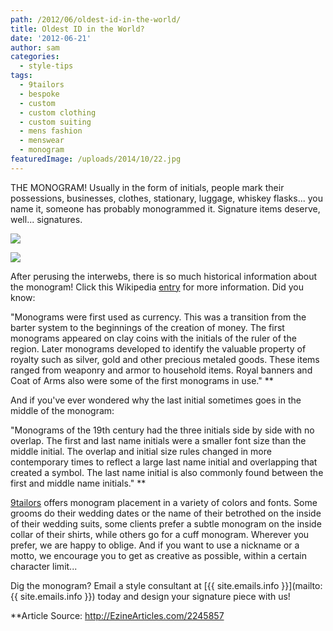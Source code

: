 ```yaml
---
path: /2012/06/oldest-id-in-the-world/
title: Oldest ID in the World?
date: '2012-06-21'
author: sam
categories:
  - style-tips
tags:
  - 9tailors
  - bespoke
  - custom
  - custom clothing
  - custom suiting
  - mens fashion
  - menswear
  - monogram
featuredImage: /uploads/2014/10/22.jpg
---
```

THE MONOGRAM! Usually in the form of initials, people mark their possessions, businesses, clothes, stationary, luggage, whiskey flasks... you name it, someone has probably monogrammed it. Signature items deserve, well... signatures.

[![](http://4.bp.blogspot.com/-1yNYxkc568A/T-Ny7IYxk7I/AAAAAAAAAYc/6rkezO8s-EA/s320/20120414-9tailors-0108.jpg)](http://4.bp.blogspot.com/-1yNYxkc568A/T-Ny7IYxk7I/AAAAAAAAAYc/6rkezO8s-EA/s1600/20120414-9tailors-0108.jpg)

[![](http://3.bp.blogspot.com/-7EhmLOV_h2g/T-Ny78id9BI/AAAAAAAAAYk/KKogVD1nRfE/s320/20120414-9tailors-0924.jpg)](http://3.bp.blogspot.com/-7EhmLOV_h2g/T-Ny78id9BI/AAAAAAAAAYk/KKogVD1nRfE/s1600/20120414-9tailors-0924.jpg)

After perusing the interwebs, there is so much historical information about the monogram! Click this Wikipedia [entry](http://en.wikipedia.org/wiki/Monograms) for more information. Did you know:

"Monograms were first used as currency. This was a transition from the barter system to the beginnings of the creation of money. The first monograms appeared on clay coins with the initials of the ruler of the region. Later monograms developed to identify the valuable property of royalty such as silver, gold and other precious metaled goods. These items ranged from weaponry and armor to household items. Royal banners and Coat of Arms also were some of the first monograms in use." \*\*

And if you've ever wondered why the last initial sometimes goes in the middle of the monogram:

"Monograms of the 19th century had the three initials side by side with no overlap. The first and last name initials were a smaller font size than the middle initial. The overlap and initial size rules changed in more contemporary times to reflect a large last name initial and overlapping that created a symbol. The last name initial is also commonly found between the first and middle name initials." \*\*

[9tailors](http://www.9tailors.com/) offers monogram placement in a variety of colors and fonts. Some grooms do their wedding dates or the name of their betrothed on the inside of their wedding suits, some clients prefer a subtle monogram on the inside collar of their shirts, while others go for a cuff monogram. Wherever you prefer, we are happy to oblige. And if you want to use a nickname or a motto, we encourage you to get as creative as possible, within a certain character limit... 

Dig the monogram? Email a style consultant at [{{ site.emails.info }}](mailto:{{ site.emails.info }}) today and design your signature piece with us!

\*\*Article Source: http://EzineArticles.com/2245857